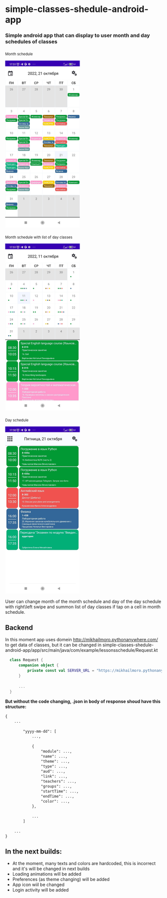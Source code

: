 # simple-classes-shedule-android-app

### Simple android app that can display to user month and day schedules of classes


<sub>Month schedule</sub>

[<img src="https://github.com/mikhail-moro/res/blob/main/month_schedule.jpg" width="240" />](https://github.com/mikhail-moro/res/blob/main/month_schedule.jpg)

<sub>Month schedule with list of day classes</sub>

[<img src="https://github.com/mikhail-moro/res/blob/main/month_schedule_with_raised_bottom_list.jpg" width="240" />](https://github.com/mikhail-moro/res/blob/main/month_schedule_with_raised_bottom_list.jpg)

<sub>Day schedule</sub>

[<img src="https://github.com/mikhail-moro/res/blob/main/daily_schedule.jpg" width="240" />](https://github.com/mikhail-moro/res/blob/main/daily_schedule.jpg)


User can change month of the month schedule and day of the day schedule with right\left swipe and summon list of day classes if tap on a cell in month schedule.


## Backend

In this moment app uses domein http://mikhailmoro.pythonanywhere.com/ to get data of classes, but it can be changed in 
simple-classes-shedule-android-app/app/src/main/java/com/example/lessonsschedule/Request.kt
```Kotlin
  class Request {
      companion object {
          private const val SERVER_URL = "https://mikhailmoro.pythonanywhere.com/"
      }
      
      ...
  }
```

**But without the code changing, .json in body of response shoud have this structure:**
```
{
    ...
  
        "yyyy-mm-dd": [
            ...,
    
            {
                "module": ...,
                "name": ...,
                "theme": ...,
                "type": ...,
                "aud": ...,
                "link": ...,
                "teachers": ...,
                "groups": ...,
                "startTime": ...,
                "endTime": ...,
                "color": ...,
            },
    
            ...
        ]
  
    ...
}
```

## In the next builds:
  + At the moment, many texts and colors are hardcoded, this is incorrect and it's will be changed in next builds
  + Loading animations will be added
  + Preferences (as theme changing) will be added
  + App icon wiil be changed
  + Login activity will be added 
